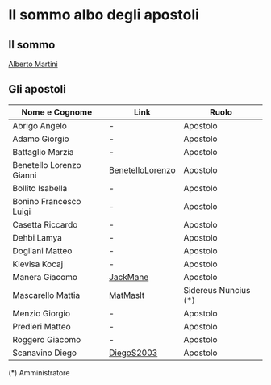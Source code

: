 # Il sommo albo degli apostoli

## Il sommo
[Alberto Martini](https://github.com/profMartini)
## Gli apostoli
|Nome e Cognome|Link|Ruolo|
|----|----|----|
|Abrigo Angelo|-|Apostolo|
|Adamo Giorgio|-|Apostolo|
|Battaglio Marzia|-|Apostolo|
|Benetello Lorenzo Gianni|[BenetelloLorenzo](https://github.com/BenetelloLorenzo)|Apostolo|
|Bollito Isabella|-|Apostolo|
|Bonino Francesco Luigi|-|Apostolo|
|Casetta Riccardo|-|Apostolo|
|Dehbi Lamya|-|Apostolo|
|Dogliani Matteo|-|Apostolo|
|Klevisa Kocaj|-|Apostolo|
|Manera Giacomo|[JackMane](https://github.com/JackMane)|Apostolo|
|Mascarello Mattia|[MatMasIt](https://github.com/MatMasIt)|Sidereus Nuncius (*)|
|Menzio Giorgio|-|Apostolo|
|Predieri Matteo|-|Apostolo|
|Roggero Giacomo|-|Apostolo|
|Scanavino Diego|[DiegoS2003](https://github.com/DiegoS2003)|Apostolo|

(*) Amministratore
